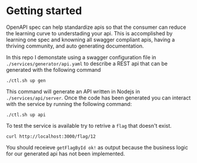 # Getting started

OpenAPI spec can help standardize apis so that the consumer can reduce the learning curve to understading your api. This is accomplished by learning one spec and knowning all swagger compliant apis, having a thriving community, and auto generating documentation.

In this repo I demonstate using a swagger configuration file in `./services/generator/api.yaml` to describe a REST api that can be generated with the following command

```
./ctl.sh up gen
```

This command will generate an API written in Nodejs in `./services/api/server`. Once the code has been generated you can interact with the service by running the following command:

```
./ctl.sh up api
```

To test the service is available try to retrive a `flag` that doesn't exist.

```
curl http://localhost:3000/flag/12
```

You should receieve `getFlagById ok!` as output because the business logic for our generated api has not been implemented.
